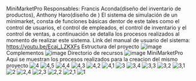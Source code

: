 MiniMarketPro
Responsables: Francis Aconda(diseño del inventario de productos), Anthony Haro(diseño de )
El sistema de simulación de un minimarket, consta de funciones básicas dentor de este tales como el 
control de usuarios, el control de empleados, el control de inventario y el control de ventas,
a continuación se detalla los procesos realizados al momento de realizar este sistema.
Link del manual de usuario del sistema: https://youtu.be/Ecaj_LZKXFs 
Estructura del proyecto
![image](https://github.com/VnCriis/proyectoPoo/assets/150816550/9405d051-5bdd-4b87-a49c-1b756530455e)
Complementos
![image](https://github.com/VnCriis/proyectoPoo/assets/150816550/9664d5a5-49a0-493e-be22-defb5ea79f3d)
Directorio de recursos
![image](https://github.com/VnCriis/proyectoPoo/assets/150816550/d4819554-bf85-4e30-bfb0-c01217e8576b)
MiniMarketPro
Aqui se muestran los procesos realizados para la creacion del mismo proyecto
![4](https://github.com/VnCriis/proyectoPoo/assets/150806786/b3f3be21-cdde-42b2-9fe7-4787524083a2)
![4,5](https://github.com/VnCriis/proyectoPoo/assets/150806786/570c6a2a-da6d-4b82-ab62-6ad2a2cdf71b)
![4,4](https://github.com/VnCriis/proyectoPoo/assets/150806786/90c9fd91-1d98-489b-b4ec-281a18b93d6e)
![4,3](https://github.com/VnCriis/proyectoPoo/assets/150806786/6c03a296-4aca-4f64-9052-077773e8f3f4)
![4,2](https://github.com/VnCriis/proyectoPoo/assets/150806786/3d0b09cb-c198-4c38-b9f3-65bcf01294ba)
![4,1](https://github.com/VnCriis/proyectoPoo/assets/150806786/84d37b35-a8d2-493b-91a4-21ee6f76142d)
![3](https://github.com/VnCriis/proyectoPoo/assets/150806786/33fb3c4c-4bd3-485e-9591-7692baa8d34e)
![3,4](https://github.com/VnCriis/proyectoPoo/assets/150806786/9d5259e5-f60f-4e30-a4e2-dfd9bf6a253e)
![3,3](https://github.com/VnCriis/proyectoPoo/assets/150806786/49be01a6-d6b9-4ab4-acbd-1989edd9d95f)
![3,2](https://github.com/VnCriis/proyectoPoo/assets/150806786/027054be-bc25-44f3-9ad0-d0903104413c)
![3,1](https://github.com/VnCriis/proyectoPoo/assets/150806786/f1e76cee-8f25-4327-b63e-8051cf5fc3fa)
![2](https://github.com/VnCriis/proyectoPoo/assets/150806786/eabec4bf-f644-45c3-b83d-fd75160d2ffb)
![2,4](https://github.com/VnCriis/proyectoPoo/assets/150806786/3bf81006-86e0-4e01-adaf-b0489db18072)
![2,3](https://github.com/VnCriis/proyectoPoo/assets/150806786/d91bf0fa-6d26-46f4-b9fe-231091f26022)
![2,2](https://github.com/VnCriis/proyectoPoo/assets/150806786/1ee5315a-7d47-4a2e-bafa-c83e3ad557c0)
![2,1](https://github.com/VnCriis/proyectoPoo/assets/150806786/5d83f4aa-c677-46ef-924e-6963f58e4c96)
![1](https://github.com/VnCriis/proyectoPoo/assets/150806786/b267c568-b06e-48ad-8613-b93d9f58b7da)
